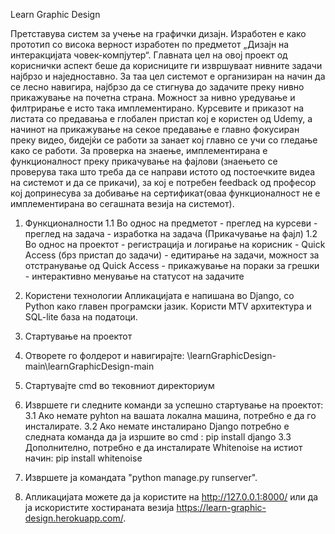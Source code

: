 Learn Graphic Design

Претставува систем за учење на графички дизајн. Изработен е како прототип со висока верност изработен по предметот „Дизајн на интеракцијата човек-компјутер“.
Главната цел на овој проект од кориснички аспект беше да корисниците ги извршуваат нивните задачи најбрзо и наједноставно.
За таа цел системот е организиран на начин да се лесно навигира, најбрзо да се стигнува до задачите преку нивно прикажување на почетна страна. Можност за нивно 
уредување и филтрирање е исто така имплементирано. Курсевите и приказот на листата со предавања е глобален пристап кој е користен од Udemy, а начинот на прикажување
на секое предавање е главно фокусиран преку видео, бидејќи се работи за занает кој главно се учи со гледање како се работи. 
За проверка на знаење, имплементирана е функционалност преку прикачување на фајлови (знаењето се проверува така што треба да се направи истото од постоечките видеа на
системот и да се прикачи), за кој е потребен feedback од професор кој допринесува за добивање на сертификат(оваа функционалност не е имплементирана 
во сегашната везија на системот).

1. Функционалности
        1.1 Во однос на предметот
        - преглед на курсеви
        - преглед на задача
        - изработка на задача (Прикачување на фајл)
        1.2 Во однос на проектот
        - регистрација и логирање на корисник 
        - Quick Access (брз пристап до задачи)
        - едитирање на задачи, можност за отстранување од Quick Access
        - прикажување на пораки за грешки 
        - интерактивно менување на статусот на задачите
        
2. Користени технологии
Апликацијата е напишана во Django, со Python како главен програмски јазик. Користи MTV архитектура и SQL-lite база на податоци.
3. Стартување на проектот
1.	Отворете го фолдерот и навигирајте: 
\learnGraphicDesign-main\learnGraphicDesign-main

2.	Стартувајте cmd во тековниот директориум

3.	Извршете ги следните команди за успешно стартување на проектот: 
3.1 Ако немате pyhton на вашата локална машина, потребно е да го инсталирате.
3.2 Aко немате инсталирано Django потребно е следната команда да ја изршите во cmd : 
 pip install django
3.3 Дополнително, потребно е да инсталирате Whitenoisе на истиот начин:
pip install whitenoise
4.	Извршете ја командата "python manage.py runserver".

5.	Апликацијата можете да ја користите на http://127.0.0.1:8000/ или да ја искористите хостираната везија https://learn-graphic-design.herokuapp.com/. 

        
